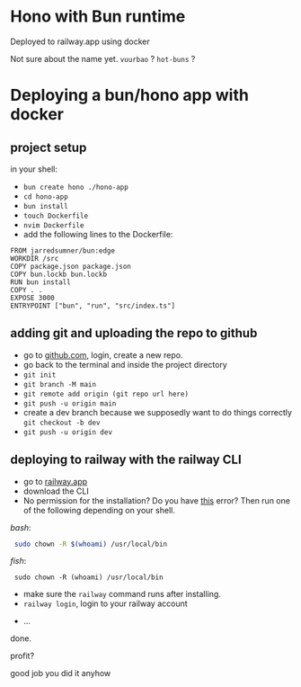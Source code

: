 # Hono with Bun runtime
Deployed to railway.app using docker

Not sure about the name yet. `vuurbao` ? `hot-buns` ?

# Deploying a bun/hono app with docker
## project setup
in your shell:
- `bun create hono ./hono-app`
- `cd hono-app`
- `bun install`
- `touch Dockerfile`
- `nvim Dockerfile`
- add the following lines to the Dockerfile:
```docker
FROM jarredsumner/bun:edge
WORKDIR /src
COPY package.json package.json
COPY bun.lockb bun.lockb
RUN bun install
COPY . .
EXPOSE 3000
ENTRYPOINT ["bun", "run", "src/index.ts"]
```

## adding git and uploading the repo to github
- go to [github.com](https://github.com), login, create a new repo.
- go back to the terminal and inside the project directory 
- `git init`
- `git branch -M main`
- `git remote add origin (git repo url here)`
- `git push -u origin main`
- create a dev branch because we supposedly want to do things correctly `git checkout -b dev`
- `git push -u origin dev`

## deploying to railway with the railway CLI
- go to [railway.app](https://railway.app)
- download the CLI
- No permission for the installation? Do you have [this](https://github.com/railwayapp/cli/issues/277) error? Then run one of the following depending on your shell.

*bash*: 
```bash
 sudo chown -R $(whoami) /usr/local/bin
```
*fish*:
```fish
 sudo chown -R (whoami) /usr/local/bin
 ```

- make sure the `railway` command runs after installing.
- `railway login`, login to your railway account
<!-- TODO: actually document this last step I guess -->
- ... 

done.

profit?

good job you did it anyhow